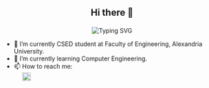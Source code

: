 ## <p align="center"> Hi there 👋 </p>
<p align="center">
  <img src="https://readme-typing-svg.herokuapp.com?font=Fira+Code&pause=1000&center=true&vCenter=true&random=false&width=504&lines=Undergraduate+Computer+and+System+Engineer" alt="Typing SVG">
</p>

<!-- **Mahmoudghlab25/Mahmoudghlab25** is a ✨ _special_ ✨ repository because its `README.md` (this file) appears on your GitHub profile. -->
- 🔭 I’m currently CSED student at Faculty of Engineering, Alexandria University.
- 🌱 I’m currently learning Computer Engineering.
- 📫 How to reach me:<br>
&nbsp;&nbsp;&nbsp;&nbsp;&nbsp;[<img src="https://th.bing.com/th/id/R.30aed183321ec208d0373cf6a50c6c55?rik=X%2bsdisNDbH48Bg&pid=ImgRaw&r=0" width="20">](https://www.linkedin.com/in/mahmoud-ghallab-89981521a/)

